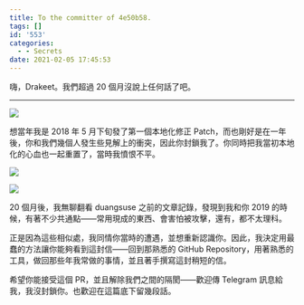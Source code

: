 ```yaml
---
title: To the committer of 4e50b58.
tags: []
id: '553'
categories:
  - - Secrets
date: 2021-02-05 17:45:53
---
```


嗨，Drakeet。我們超過 20 個月沒說上任何話了吧。

* * *

![](https://blog.pan93.tk/wp-content/uploads/2021/02/截圖-2021-02-05-下午5.04.36-1024x892.png)

想當年我是 2018 年 5 月下旬發了第一個本地化修正 Patch，而也剛好是在一年後，你和我們幾個人發生些見解上的衝突，因此你封鎖我了。你同時把我當初本地化的心血也一起重置了，當時我憤恨不平。

![](https://blog.pan93.tk/wp-content/uploads/2021/02/截圖-2021-02-05-下午5.33.31.png)

![](https://blog.pan93.tk/wp-content/uploads/2021/02/截圖-2021-02-05-下午5.35.42-1024x378.png)

20 個月後，我無聊翻看 duangsuse 之前的文章記錄，發現到我和你 2019 的時候，有著不少共通點——常用現成的東西、會害怕被攻擊，還有，都不太理科。

正是因為這些相似處，我同情你當時的遭遇，並想重新認識你。因此，我決定用最蠢的方法讓你能夠看到這封信——回到那熟悉的 GitHub Repository，用著熟悉的工具，做回那些年我常做的事情，並且著手撰寫這封稍短的信。

希望你能接受這個 PR，並且解除我們之間的隔閡——歡迎傳 Telegram 訊息給我，我沒封鎖你。也歡迎在這篇底下留幾段話。